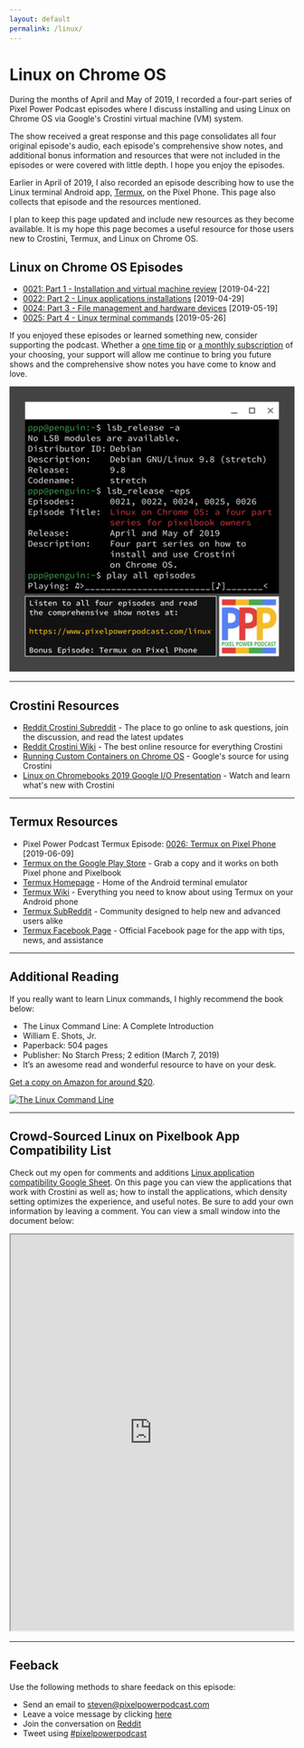 ```yaml
---
layout: default
permalink: /linux/
---
```


# Linux on Chrome OS

During the months of April and May of 2019, I recorded a four-part series of Pixel Power Podcast episodes where I discuss installing and using Linux on Chrome OS via Google's Crostini virtual machine (VM) system.

The show received a great response and this page consolidates all four original episode's audio, each episode's comprehensive show notes, and additional bonus information and resources that were not included in the episodes or were covered with little depth. I hope you enjoy the episodes.

Earlier in April of 2019, I also recorded an episode describing how to use the Linux terminal Android app, [Termux](https://termux.com), on the Pixel Phone. This page also collects that episode and the resources mentioned.

I plan to keep this page updated and include new resources as they become available. It is my hope this page becomes a useful resource for those users new to Crostini, Termux, and Linux on Chrome OS.

## Linux on Chrome OS Episodes

- [0021: Part 1 - Installation and virtual machine review](/021) [2019-04-22]
- [0022: Part 2 - Linux applications installations](/0022) [2019-04-29]
- [0024: Part 3 - File management and hardware devices](/0024) [2019-05-19]
- [0025: Part 4 - Linux terminal commands](/0025) [2019-05-26]

If you enjoyed these episodes or learned something new, consider supporting the podcast. Whether a [one time tip](https://www.paypal.me/stevencombs) or [a monthly subscription](https://anchor.fm/pixelpowerpodcast/support) of your choosing, your support will allow me continue to bring you future shows and the comprehensive show notes you have come to know and love.

![Episode Album Art](/images/design/linux-on-chromeos.png)

<hr>

## Crostini Resources

- [Reddit Crostini Subreddit](https://www.reddit.com/r/Crostini/) - The place to go online to ask questions, join the discussion, and read the latest updates
- [Reddit Crostini Wiki](https://old.reddit.com/r/Crostini/wiki/index) - The best online resource for everything Crostini
- [Running Custom Containers on Chrome OS](https://chromium.googlesource.com/chromiumos/docs/+/master/containers_and_vms.md) - Google's source for using Crostini
- [Linux on Chromebooks 2019 Google I/O Presentation](https://www.youtube.com/watch?v=pRlh8LX4kQI) - Watch and learn what's new with Crostini

<hr>

## Termux Resources

- Pixel Power Podcast Termux Episode: [0026: Termux on Pixel Phone](/0026) [2019-06-09]
- [Termux on the Google Play Store](https://play.google.com/store/apps/details?id=com.termux&hl=en_US) - Grab a copy and it works on both Pixel phone and Pixelbook
- [Termux Homepage](https://termux.com/) - Home of the Android terminal emulator
- [Termux Wiki](https://wiki.termux.com/wiki/Main_Page) - Everything you need to know about using Termux on your Android phone
- [Termux SubReddit](https://www.reddit.com/r/termux/) - Community designed to help new and advanced users alike
- [Termux Facebook Page](https://www.facebook.com/termux/) - Official Facebook page for the app with tips, news, and assistance

<hr>

## Additional Reading

If you really want to learn Linux commands, I highly recommend the book below:

- The Linux Command Line: A Complete Introduction
- William E. Shots, Jr.
- Paperback: 504 pages
- Publisher: No Starch Press; 2 edition (March 7, 2019)
- It’s an awesome read and wonderful resource to have on your desk.

[Get a copy on Amazon for around $20](https://amzn.to/39zpSMm).

[![The Linux Command Line](https://images-na.ssl-images-amazon.com/images/I/51-T4ZwKduL._SX376_BO1,204,203,200_.jpg)](https://amzn.to/39zpSMm)

<hr>

## Crowd-Sourced Linux on Pixelbook App Compatibility List

Check out my open for comments and additions [Linux application compatibility Google Sheet](https://docs.google.com/spreadsheets/d/1Roo_GXUewJamb6_OUVbdYW2w5o9XJLXYW392s8TAA-Y/edit?usp=sharing). On this page you can view the applications that work with Crostini as well as; how to install the applications, which density setting optimizes the experience, and useful notes. Be sure to add your own information by leaving a comment. You can view a small window into the document below:

<p><iframe src="https://docs.google.com/spreadsheets/d/e/2PACX-1vR-0z0oZFgd1DYnDW4yCOy3hzY-OuFCi1I9wcXGtm3us9IJqkwyZwAQgXtAk33RzoQMo4yH88IydVkj/pubhtml?widget=true&amp;headers=false" width="500px" height="700px" scrolling="yes"></iframe></p>

<hr>

## Feeback

Use the following methods to share feedack on this episode:

* Send an email to <steven@pixelpowerpodcast.com>
* Leave a voice message by clicking [here](https://anchor.fm/pixelpowerpodcast/message)
* Join the conversation on [Reddit](https://www.reddit.com/r/pixelpowerpodcast/)
* Tweet using [#pixelpowerpodcast](https://twitter.com/search?q=%23pixelpowerpodcast&src=typed_query)
